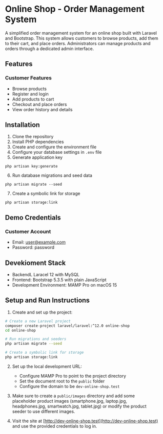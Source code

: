# Online Shop - Order Management System

A simplified order management system for an online shop built with Laravel and Bootstrap. This system allows customers to browse products, add them to their cart, and place orders. Administrators can manage products and orders through a dedicated admin interface.

## Features

### Customer Features
- Browse products
- Register and login
- Add products to cart
- Checkout and place orders
- View order history and details


## Installation

1. Clone the repository
2. Install PHP dependencies
3. Create and configure the environment file
4. Configure your database settings in `.env` file
5. Generate application key
```
php artisan key:generate
```
6. Run database migrations and seed data
```
php artisan migrate --seed
```
7. Create a symbolic link for storage
```
php artisan storage:link
```

## Demo Credentials

### Customer Account
- Email: user@example.com
- Password: password


## Devekioment Stack
- BackendL Laracel 12 with MySQL
- Frontend: Bootstrap 5.3.5 with plain JavaScript
- Development Environment: MAMP Pro on macOS 15

## Setup and Run Instructions

1.  Create and set up the project:

```bash
# Create a new Laravel project
composer create-project laravel/laravel:^12.0 online-shop
cd online-shop

# Run migrations and seeders
php artisan migrate --seed

# Create a symbolic link for storage
php artisan storage:link

```

2.  Set up the local development URL:

    -   Configure MAMP Pro to point to the project directory
    -   Set the document root to the `public` folder
    -   Configure the domain to be `dev-online-shop.test`
3.  Make sure to create a `public/images` directory and add some placeholder product images (smartphone.jpg, laptop.jpg, headphones.jpg, smartwatch.jpg, tablet.jpg) or modify the product seeder to use different images.

4.  Visit the site at [http://dev-online-shop.test](http://dev-online-shop.test) and use the provided credentials to log in.

